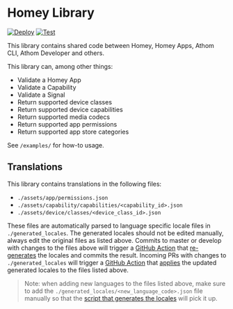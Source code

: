 # Homey Library

[![Deploy](https://github.com/athombv/node-homey-lib/actions/workflows/deploy.yml/badge.svg)](https://github.com/athombv/node-homey-lib/actions/workflows/deploy.yml)
[![Test](https://github.com/athombv/node-homey-lib/actions/workflows/test.yml/badge.svg)](https://github.com/athombv/node-homey-lib/actions/workflows/test.yml)

This library contains shared code between Homey, Homey Apps, Athom CLI, Athom Developer and others.

This library can, among other things:

* Validate a Homey App
* Validate a Capability
* Validate a Signal
* Return supported device classes
* Return supported device capabilities
* Return supported media codecs
* Return supported app permissions
* Return supported app store categories


See `/examples/` for how-to usage.

## Translations

This library contains translations in the following files:
- `./assets/app/permissions.json`
- `./assets/capability/capabilities/<capability_id>.json`
- `./assets/device/classes/<device_class_id>.json`

These files are automatically parsed to language specific locale files in `./generated_locales`. The generated locales should not be edited manually, always edit the original files as listed above. Commits to master or develop with changes to the files above will trigger a [GitHub Action](.github/workflows/generate_locales.yml) that [re-generates](scripts/generate-locale-files.js) the locales and commits the result. Incoming PRs with changes to `./generated_locales` will trigger a [GitHub Action](.github/workflows/apply_locales.yml) that [applies](scripts/apply-locale-files.js) the updated generated locales to the files listed above.

> Note: when adding new languages to the files listed above, make sure to add the `./generated_locales/<new_language_code>.json` file manually so that the [script that generates the locales](scripts/generate-locale-files.js) will pick it up.
